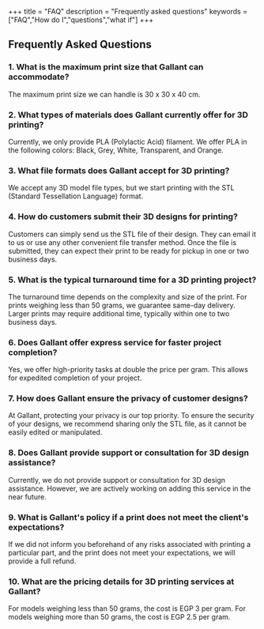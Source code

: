+++
title = "FAQ"
description = "Frequently asked questions"
keywords = ["FAQ","How do I","questions","what if"]
+++

## Frequently Asked Questions

### 1. What is the maximum print size that Gallant can accommodate?

The maximum print size we can handle is 30 x 30 x 40 cm.

### 2. What types of materials does Gallant currently offer for 3D printing?

Currently, we only provide PLA (Polylactic Acid) filament. We offer PLA in the following colors: Black, Grey, White, Transparent, and Orange.

### 3. What file formats does Gallant accept for 3D printing?

We accept any 3D model file types, but we start printing with the STL (Standard Tessellation Language) format.

### 4. How do customers submit their 3D designs for printing?

Customers can simply send us the STL file of their design. They can email it to us or use any other convenient file transfer method. Once the file is submitted, they can expect their print to be ready for pickup in one or two business days.

### 5. What is the typical turnaround time for a 3D printing project?

The turnaround time depends on the complexity and size of the print. For prints weighing less than 50 grams, we guarantee same-day delivery. Larger prints may require additional time, typically within one to two business days.

### 6. Does Gallant offer express service for faster project completion?

Yes, we offer high-priority tasks at double the price per gram. This allows for expedited completion of your project.

### 7. How does Gallant ensure the privacy of customer designs?

At Gallant, protecting your privacy is our top priority. To ensure the security of your designs, we recommend sharing only the STL file, as it cannot be easily edited or manipulated.

### 8. Does Gallant provide support or consultation for 3D design assistance?

Currently, we do not provide support or consultation for 3D design assistance. However, we are actively working on adding this service in the near future.

### 9. What is Gallant's policy if a print does not meet the client's expectations?

If we did not inform you beforehand of any risks associated with printing a particular part, and the print does not meet your expectations, we will provide a full refund.

### 10. What are the pricing details for 3D printing services at Gallant?

For models weighing less than 50 grams, the cost is EGP 3 per gram. For models weighing more than 50 grams, the cost is EGP 2.5 per gram.
